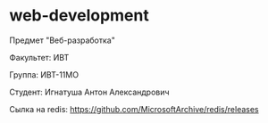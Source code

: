 # web-development
Предмет "Веб-разработка"

Факультет: ИВТ

Группа: ИВТ-11МО

Студент: Игнатуша Антон Александрович

Сылка на redis:
https://github.com/MicrosoftArchive/redis/releases
